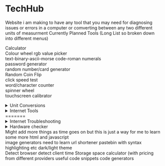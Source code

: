 # TechHub

Website i am making to have any tool that you may need for diagnosing issues or errors in a computer or comverting between any two different units of measurment
Currently Planned Tools (Long List so broken down into different menus)

<!--Currently Planned Features-->
Calculator  
Colour wheel rgb value picker  
text-binary-ascii-morse code-roman numerals  
password generator  
random number/card generator  
Random Coin Flip  
click speed test  
word/character counter  
spinner wheel  
touchscreen calibrator  

<details>
<summary>Unit Conversions</summary>
<br>

<details>
<summary>Time</summary>
<br>
Seconds and minutes etc
</details>

<details>
<summary>weight</summary>
<br>
kilos and pounds etc
</details>

<details>
<summary>Length</summary>
<br>
Metres and miles etc
</details>
</details>

<!--Tools-->

<details>
<summary>Internet Tools</summary>
<br>
Metres and miles etc
</details>
=======
<details>
<summary>Internet Troubleshooting</summary>
<br> ip speedtest auto refresh etc
</details>
 <details>
 <summary>Hardware checker</summary>
 <br>
sound and mic test plus keyboard and mouse checker

</details>
</details>
Might add more things as time goes on but this is just a way for me to learn some more html and javascript
<br>
image generators need to learn  
url shortener  
pastebin with syntax highlighting etc  
dark/light theme  
<br>
Detect browser  
detect client time  
Storage space calculator (with pricing from different providers  
useful code snippets  
code generators  





